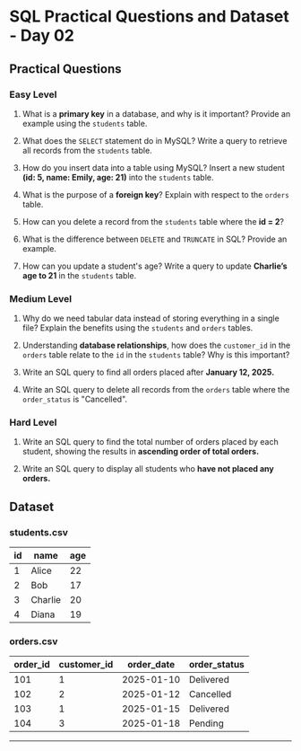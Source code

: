 # SQL Practical Questions and Dataset - Day 02

## Practical Questions

### Easy Level

1. What is a **primary key** in a database, and why is it important? Provide an example using the `students` table.

2. What does the `SELECT` statement do in MySQL? Write a query to retrieve all records from the `students` table.

3. How do you insert data into a table using MySQL? Insert a new student **(id: 5, name: Emily, age: 21)** into the `students` table.

4. What is the purpose of a **foreign key**? Explain with respect to the `orders` table.

5. How can you delete a record from the `students` table where the **id = 2**?

6. What is the difference between `DELETE` and `TRUNCATE` in SQL? Provide an example.

7. How can you update a student's age? Write a query to update **Charlie’s age to 21** in the `students` table.

### Medium Level

1. Why do we need tabular data instead of storing everything in a single file? Explain the benefits using the `students` and `orders` tables.

2. Understanding **database relationships**, how does the `customer_id` in the `orders` table relate to the `id` in the `students` table? Why is this important?

3. Write an SQL query to find all orders placed after **January 12, 2025.**

4. Write an SQL query to delete all records from the `orders` table where the `order_status` is "Cancelled".

### Hard Level

1. Write an SQL query to find the total number of orders placed by each student, showing the results in **ascending order of total orders.**

2. Write an SQL query to display all students who **have not placed any orders.**

## Dataset

### students.csv

| id  | name    | age |
|-----|---------|-----|
| 1   | Alice   | 22  |
| 2   | Bob     | 17  |
| 3   | Charlie | 20  |
| 4   | Diana   | 19  |

### orders.csv

| order_id | customer_id | order_date | order_status |
|----------|-------------|------------|--------------|
| 101      | 1           | 2025-01-10 | Delivered    |
| 102      | 2           | 2025-01-12 | Cancelled    |
| 103      | 1           | 2025-01-15 | Delivered    |
| 104      | 3           | 2025-01-18 | Pending      |

---
